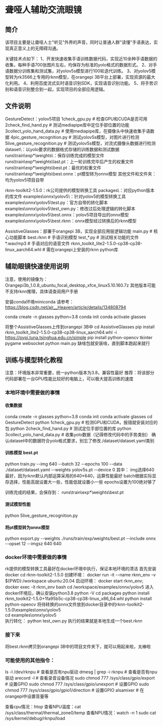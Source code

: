 # 聋哑人辅助交流眼镜

## 简介

该项目主要是让聋哑人士"听见"外界的声音，同时让普通人群"读懂"手语表达，实现真正意义上的无障碍沟通。

关键技术点如下：
1、开发快速收集手语训练数据代码，实现近10余种手语数据的收集，每种手语700张图片左右，均保存为标准的yolo格式的数据形式。
2、对手语数据分训练集和测试集，对yolov5s模型进行100轮迭代训练。
3、对yolov5模型转为rk3566上专用的rknn模型，在orangepi 3B平台上部署，实现资源的最大化利用。
4、利用百度流式实时语音识别SDK，实现语音识别功能。
5、将手势识别和语音识别整合到一起，实现项目的全部应用逻辑。

## 文件说明
GestureDetect：yolov5项目
1check_gpu.py  # 检查GPU和CUDA是否可用
2check_find_hand.py  # 测试mediapipe库中定位手部位置的功能
3collect_yolo_hand_data.py  # 使用mediapipe库，在摄像头中快速收集手语数据
4pic_gesture_recognition.py  # 测试yolov5s模型，对图片进行检测
5live_gesture_recognition.py  # 测试yolov5s模型，对流式摄像头数据进行检测
dataset\：以yolo要求的数据格式存储的训练数据和测试数据
runs\train\exp*\weights\：保存训练完成的模型文件
runs\train\exp*\weights\last.pt：上一轮训练完毕后产生的权重文件
runs\train\exp*\weights\best.pt：最优的权重文件
runs\train\exp*\weights\best.onnx：pt模型转为onnx模型
其他文件和文件夹：均为yolov5项目自带

rknn-toolkit2-1.5.0：rk公司提供的模型转换工具
packages\：对应python版本的库文件
examples\onnx\yolov5\：针对yolov5的模型转换工具
examples\onnx\yolov5\test.py：官方自带的转化脚本
examples\onnx\yolov5\test_own.py：修改过后处理逻辑的转化脚本
examples\onnx\yolov5\best.onnx：yolov5项目导出的onnx模型
examples\onnx\yolov5\best.rknn：onnx模型经过转换后的rknn模型

AssistiveGlasses：部署于orangepi 3B，实现全部应用层逻辑功能
main.py # 核心功能脚本
best.rknn # 手语识别模型
test_*.py # 测试相关功能的文件
*.wav/mp3 # 手语对应的语音文件
rknn_toolkit_lite2-1.5.0-cp38-cp38-linux_aarch64.whl # 需在orangepi上安装的rknn python库

## 辅助眼镜快速使用说明
注意，使用的镜像为：
Orangepi3b_1.0.8_ubuntu_focal_desktop_xfce_linux5.10.160.7z
其他版本可能不支持rknn推理，具体请查阅用户手册

安装conda环境miniconda
请参考：https://blog.csdn.net/air__Heaven/article/details/134808794

conda create -n glasses python=3.8
conda init
conda activate glasses

将整个AssistiveGlasses上传到orangepi 3B中
cd AssistiveGlasses
pip install rknn_toolkit_lite2-1.5.0-cp38-cp38-linux_aarch64.whl -i https://pypi.tuna.tsinghua.edu.cn/simple
pip install python-opencv tkinter pygame websocket
python main.py
缺啥包就安装啥，直到脚本跑起来就行


## 训练与模型转化教程
注意：环境版本非常重要，统一python版本为3.8，兼容性最好
推荐：将该部分代码部署在一台GPU性能比较好的电脑上，可以极大提高训练的速度

### 本地环境中需要做的事情
#### 收集数据
conda create -n glasses python=3.8
conda init
conda activate glasses
cd GestureDetect
python 1check_gpu.py  # 检测GPU和CUDA，报错就安装对应的包
python 2check_find_hand.py  # 测试定位手部位置的库
python 3collect_yolo_hand_data.py  # 收集yolo数据（记得修改代码中的手势类别）
确认dataset中的数据符合yolo格式要求，别忘了修改./dataset/dataset.yaml类别


#### 训练模型 best.pt
python train.py --img 640  --batch 32 --epochs 100  --data ./dataset/dataset.yaml --weights yolov5s.pt --device 0
其中：
img选择640最好，因为rknn默认内部运算采用的640*640，运算性能最好
batch根据实际显存选择，性能高就设置大一些，性能低就设置小一些
epochs设置为100绝对够了

训练完成的结果，会保存到：
runs\train\exp*\weights\best.pt


#### 测试模型性能
python 5live_gesture_recognition.py


#### 将pt模型转为onnx模型
python export.py --weights ./runs/train/exp/weights/best.pt --include onnx --opset 12 --imgsz 640 640


### docker环境中需要做的事情
rk提供的模型转换工具最好在docker环境中执行，保证本地环境的清洁
首先安装docker
cd rknn-toolkit2-1.5.0
创建环境：
docker run -it --name rknn_env -v ${PWD}:/workspace ubuntu:20.04 
启动环境：
docker start rknn_env; docker exec -it rknn_env bash
cd /workspace/examples/onnx/yolov5
进入docker环境后，确认安装python3.8
python -V
cd packages
python install rknn_toolkit2-1.5.0+1fa95b5c-cp38-cp38-linux_x86_64.whl
python install python-opencv
将待转换的onnx文件放到docker目录中的rknn-toolkit2-1.5.0\examples\onnx\yolov5\
cd examples\onnx\yolov5\
执行转化：
python test_own.py
执行的结果就是本地生成一个best.rknn

### 接下来
将best.rknn拷贝到orangepi 3B中的项目文件夹下，就可以用起来啦，太棒啦


### 可能使用的其他指令：
ls -l /dev/rknpu  # 查看是否有npu驱动
dmesg | grep -i rknpu  # 查看是否有npu驱动
arecord -l  # 查看录音设备情况
sudo chmod 777 /sys/class/gpio/export  # 设置GPIO
sudo chmod 777 /sys/class/gpio/unexport  # 设置GPIO
sudo chmod 777  /sys/class/gpio/gpio1/direction  # 设置GPIO
alsamixer # 在orangepi中设置音量等

查看cpu情况：htop
查看NPU温度：cat /sys/class/thermal/thermal_zone0/temp
查看NPU情况：watch -n 1 sudo cat /sys/kernel/debug/rknpu/load


